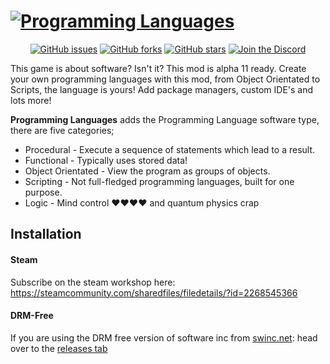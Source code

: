[![Programming Languages](https://cdn.oe-o.dev/Programming-Languages/banner.png)](https://steamcommunity.com/sharedfiles/filedetails/?id=2268545366)
===================

<div align="center">

[![GitHub issues](https://img.shields.io/github/issues/OE-O/Programming-Languages?style=for-the-badge)](https://github.com/OE-O/Programming-Languages/issues) [![GitHub forks](https://img.shields.io/github/forks/OE-O/Programming-Languages?style=for-the-badge)](https://github.com/OE-O/Programming-Languages/network) [![GitHub stars](https://img.shields.io/github/stars/OE-O/Programming-Languages?style=for-the-badge)](https://github.com/OE-O/Programming-Languages/stargazers) [![Join the Discord](https://img.shields.io/discord/715179833772212294?color=%237289DA&label=Discord&logo=Discord&style=for-the-badge)](https://oe-o.dev/discord)

</div>

This game is about software? Isn't it? This mod is alpha 11 ready. Create your own programming languages with this mod, from Object Orientated to Scripts, the language is yours! Add package managers, custom IDE's and lots more!

**Programming Languages** adds the Programming Language software type, there are five categories;

- Procedural - Execute a sequence of statements which lead to a result.
- Functional - Typically uses stored data!
- Object Orientated - View the program as groups of objects.
- Scripting - Not full-fledged programming languages, built for one purpose.
- Logic - Mind control ♥♥♥♥ and quantum physics crap

## Installation

#### Steam

Subscribe on the steam workshop here: https://steamcommunity.com/sharedfiles/filedetails/?id=2268545366

#### DRM-Free

If you are using the DRM free version of software inc from [swinc.net](https://swinc.net): head over to the [releases tab](https://github.com/OE-O/Programming-Languages/releases/latest)
